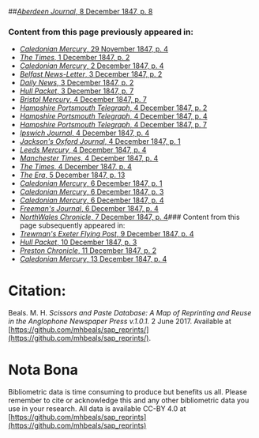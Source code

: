 ##[*Aberdeen Journal*, 8 December 1847, p. 8](https://mhbeals.github.io/sap_html/Aberdeen-Journal/Aberdeen-Journal-8-December-1847-p-8)

### Content from this page previously appeared in:
+ [*Caledonian Mercury*, 29 November 1847, p. 4](https://mhbeals.github.io/sap_html/Caledonian-Mercury/Caledonian-Mercury-29-November-1847-p-4)
+ [*The Times*, 1 December 1847, p. 2](https://mhbeals.github.io/sap_html/The-Times/The-Times-1-December-1847-p-2)
+ [*Caledonian Mercury*, 2 December 1847, p. 4](https://mhbeals.github.io/sap_html/Caledonian-Mercury/Caledonian-Mercury-2-December-1847-p-4)
+ [*Belfast News-Letter*, 3 December 1847, p. 2](https://mhbeals.github.io/sap_html/Belfast-News-Letter/Belfast-News-Letter-3-December-1847-p-2)
+ [*Daily News*, 3 December 1847, p. 2](https://mhbeals.github.io/sap_html/Daily-News/Daily-News-3-December-1847-p-2)
+ [*Hull Packet*, 3 December 1847, p. 7](https://mhbeals.github.io/sap_html/Hull-Packet/Hull-Packet-3-December-1847-p-7)
+ [*Bristol Mercury*, 4 December 1847, p. 7](https://mhbeals.github.io/sap_html/Bristol-Mercury/Bristol-Mercury-4-December-1847-p-7)
+ [*Hampshire Portsmouth Telegraph*, 4 December 1847, p. 2](https://mhbeals.github.io/sap_html/Hampshire-Portsmouth-Telegraph/Hampshire-Portsmouth-Telegraph-4-December-1847-p-2)
+ [*Hampshire Portsmouth Telegraph*, 4 December 1847, p. 4](https://mhbeals.github.io/sap_html/Hampshire-Portsmouth-Telegraph/Hampshire-Portsmouth-Telegraph-4-December-1847-p-4)
+ [*Hampshire Portsmouth Telegraph*, 4 December 1847, p. 7](https://mhbeals.github.io/sap_html/Hampshire-Portsmouth-Telegraph/Hampshire-Portsmouth-Telegraph-4-December-1847-p-7)
+ [*Ipswich Journal*, 4 December 1847, p. 4](https://mhbeals.github.io/sap_html/Ipswich-Journal/Ipswich-Journal-4-December-1847-p-4)
+ [*Jackson's Oxford Journal*, 4 December 1847, p. 1](https://mhbeals.github.io/sap_html/Jackson's-Oxford-Journal/Jackson's-Oxford-Journal-4-December-1847-p-1)
+ [*Leeds Mercury*, 4 December 1847, p. 4](https://mhbeals.github.io/sap_html/Leeds-Mercury/Leeds-Mercury-4-December-1847-p-4)
+ [*Manchester Times*, 4 December 1847, p. 4](https://mhbeals.github.io/sap_html/Manchester-Times/Manchester-Times-4-December-1847-p-4)
+ [*The Times*, 4 December 1847, p. 4](https://mhbeals.github.io/sap_html/The-Times/The-Times-4-December-1847-p-4)
+ [*The Era*, 5 December 1847, p. 13](https://mhbeals.github.io/sap_html/The-Era/The-Era-5-December-1847-p-13)
+ [*Caledonian Mercury*, 6 December 1847, p. 1](https://mhbeals.github.io/sap_html/Caledonian-Mercury/Caledonian-Mercury-6-December-1847-p-1)
+ [*Caledonian Mercury*, 6 December 1847, p. 3](https://mhbeals.github.io/sap_html/Caledonian-Mercury/Caledonian-Mercury-6-December-1847-p-3)
+ [*Caledonian Mercury*, 6 December 1847, p. 4](https://mhbeals.github.io/sap_html/Caledonian-Mercury/Caledonian-Mercury-6-December-1847-p-4)
+ [*Freeman's Journal*, 6 December 1847, p. 4](https://mhbeals.github.io/sap_html/Freeman's-Journal/Freeman's-Journal-6-December-1847-p-4)
+ [*NorthWales Chronicle*, 7 December 1847, p. 4](https://mhbeals.github.io/sap_html/NorthWales-Chronicle/NorthWales-Chronicle-7-December-1847-p-4)### Content from this page subsequently appeared in:
+ [*Trewman's Exeter Flying Post*, 9 December 1847, p. 4](https://mhbeals.github.io/sap_html/Trewman's-Exeter-Flying-Post/Trewman's-Exeter-Flying-Post-9-December-1847-p-4)
+ [*Hull Packet*, 10 December 1847, p. 3](https://mhbeals.github.io/sap_html/Hull-Packet/Hull-Packet-10-December-1847-p-3)
+ [*Preston Chronicle*, 11 December 1847, p. 2](https://mhbeals.github.io/sap_html/Preston-Chronicle/Preston-Chronicle-11-December-1847-p-2)
+ [*Caledonian Mercury*, 13 December 1847, p. 4](https://mhbeals.github.io/sap_html/Caledonian-Mercury/Caledonian-Mercury-13-December-1847-p-4)
                    
# Citation: 

Beals. M. H. *Scissors and Paste Database: A Map of Reprinting and Reuse in the Anglophone Newspaper Press v.1.0.1.* 2 June 2017. Available at [https://github.com/mhbeals/sap_reprints/](https://github.com/mhbeals/sap_reprints/). 
                    
# Nota Bona

Bibliometric data is time consuming to produce but benefits us all. Please remember to cite or acknowledge this and any other bibliometric data you use in your research. All data is available CC-BY 4.0 at [https://github.com/mhbeals/sap_reprints](https://github.com/mhbeals/sap_reprints)